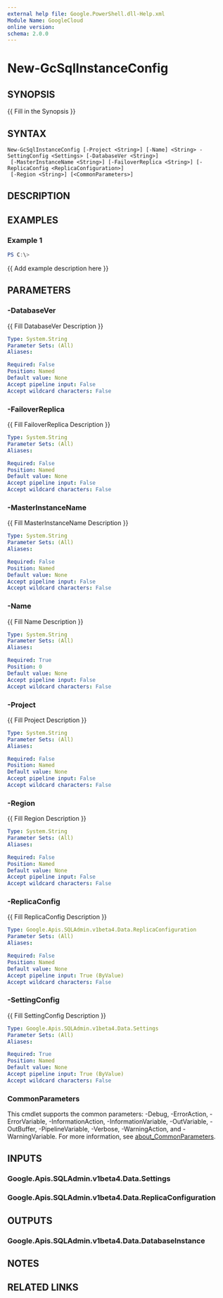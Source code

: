 ```yaml
---
external help file: Google.PowerShell.dll-Help.xml
Module Name: GoogleCloud
online version:
schema: 2.0.0
---
```


# New-GcSqlInstanceConfig

## SYNOPSIS
{{ Fill in the Synopsis }}

## SYNTAX

```
New-GcSqlInstanceConfig [-Project <String>] [-Name] <String> -SettingConfig <Settings> [-DatabaseVer <String>]
 [-MasterInstanceName <String>] [-FailoverReplica <String>] [-ReplicaConfig <ReplicaConfiguration>]
 [-Region <String>] [<CommonParameters>]
```

## DESCRIPTION


## EXAMPLES

### Example 1
```powershell
PS C:\> 
```

{{ Add example description here }}

## PARAMETERS

### -DatabaseVer
{{ Fill DatabaseVer Description }}

```yaml
Type: System.String
Parameter Sets: (All)
Aliases:

Required: False
Position: Named
Default value: None
Accept pipeline input: False
Accept wildcard characters: False
```

### -FailoverReplica
{{ Fill FailoverReplica Description }}

```yaml
Type: System.String
Parameter Sets: (All)
Aliases:

Required: False
Position: Named
Default value: None
Accept pipeline input: False
Accept wildcard characters: False
```

### -MasterInstanceName
{{ Fill MasterInstanceName Description }}

```yaml
Type: System.String
Parameter Sets: (All)
Aliases:

Required: False
Position: Named
Default value: None
Accept pipeline input: False
Accept wildcard characters: False
```

### -Name
{{ Fill Name Description }}

```yaml
Type: System.String
Parameter Sets: (All)
Aliases:

Required: True
Position: 0
Default value: None
Accept pipeline input: False
Accept wildcard characters: False
```

### -Project
{{ Fill Project Description }}

```yaml
Type: System.String
Parameter Sets: (All)
Aliases:

Required: False
Position: Named
Default value: None
Accept pipeline input: False
Accept wildcard characters: False
```

### -Region
{{ Fill Region Description }}

```yaml
Type: System.String
Parameter Sets: (All)
Aliases:

Required: False
Position: Named
Default value: None
Accept pipeline input: False
Accept wildcard characters: False
```

### -ReplicaConfig
{{ Fill ReplicaConfig Description }}

```yaml
Type: Google.Apis.SQLAdmin.v1beta4.Data.ReplicaConfiguration
Parameter Sets: (All)
Aliases:

Required: False
Position: Named
Default value: None
Accept pipeline input: True (ByValue)
Accept wildcard characters: False
```

### -SettingConfig
{{ Fill SettingConfig Description }}

```yaml
Type: Google.Apis.SQLAdmin.v1beta4.Data.Settings
Parameter Sets: (All)
Aliases:

Required: True
Position: Named
Default value: None
Accept pipeline input: True (ByValue)
Accept wildcard characters: False
```

### CommonParameters
This cmdlet supports the common parameters: -Debug, -ErrorAction, -ErrorVariable, -InformationAction, -InformationVariable, -OutVariable, -OutBuffer, -PipelineVariable, -Verbose, -WarningAction, and -WarningVariable. For more information, see [about_CommonParameters](http://go.microsoft.com/fwlink/?LinkID=113216).

## INPUTS

### Google.Apis.SQLAdmin.v1beta4.Data.Settings

### Google.Apis.SQLAdmin.v1beta4.Data.ReplicaConfiguration

## OUTPUTS

### Google.Apis.SQLAdmin.v1beta4.Data.DatabaseInstance

## NOTES

## RELATED LINKS
